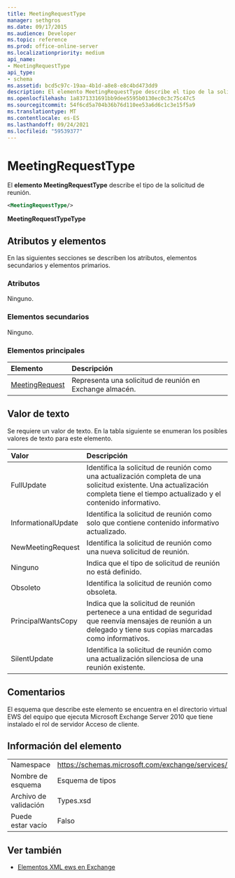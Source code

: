 ```yaml
---
title: MeetingRequestType
manager: sethgros
ms.date: 09/17/2015
ms.audience: Developer
ms.topic: reference
ms.prod: office-online-server
ms.localizationpriority: medium
api_name:
- MeetingRequestType
api_type:
- schema
ms.assetid: bcd5c97c-19aa-4b1d-a8e8-e8c4bd473dd9
description: El elemento MeetingRequestType describe el tipo de la solicitud de reunión.
ms.openlocfilehash: 1a8371331691bb9dee5595b0130ec0c3c75c47c5
ms.sourcegitcommit: 54f6cd5a704b36b76d110ee53a6d6c1c3e15f5a9
ms.translationtype: MT
ms.contentlocale: es-ES
ms.lasthandoff: 09/24/2021
ms.locfileid: "59539377"
---
```

# <a name="meetingrequesttype"></a>MeetingRequestType

El **elemento MeetingRequestType** describe el tipo de la solicitud de reunión. 
  
```xml
<MeetingRequestType/>
```

 **MeetingRequestTypeType**
## <a name="attributes-and-elements"></a>Atributos y elementos

En las siguientes secciones se describen los atributos, elementos secundarios y elementos primarios.
  
### <a name="attributes"></a>Atributos

Ninguno.
  
### <a name="child-elements"></a>Elementos secundarios

Ninguno.
  
### <a name="parent-elements"></a>Elementos principales

|**Elemento**|**Descripción**|
|:-----|:-----|
|[MeetingRequest](meetingrequest.md) <br/> |Representa una solicitud de reunión en Exchange almacén.  <br/> |
   
## <a name="text-value"></a>Valor de texto

Se requiere un valor de texto. En la tabla siguiente se enumeran los posibles valores de texto para este elemento.
  
|**Valor**|**Descripción**|
|:-----|:-----|
|FullUpdate  <br/> |Identifica la solicitud de reunión como una actualización completa de una solicitud existente. Una actualización completa tiene el tiempo actualizado y el contenido informativo.  <br/> |
|InformationalUpdate  <br/> |Identifica la solicitud de reunión como solo que contiene contenido informativo actualizado.  <br/> |
|NewMeetingRequest  <br/> |Identifica la solicitud de reunión como una nueva solicitud de reunión.  <br/> |
|Ninguno  <br/> |Indica que el tipo de solicitud de reunión no está definido.  <br/> |
|Obsoleto  <br/> |Identifica la solicitud de reunión como obsoleta.  <br/> |
|PrincipalWantsCopy  <br/> |Indica que la solicitud de reunión pertenece a una entidad de seguridad que reenvía mensajes de reunión a un delegado y tiene sus copias marcadas como informativos.  <br/> |
|SilentUpdate  <br/> |Identifica la solicitud de reunión como una actualización silenciosa de una reunión existente.  <br/> |
   
## <a name="remarks"></a>Comentarios

El esquema que describe este elemento se encuentra en el directorio virtual EWS del equipo que ejecuta Microsoft Exchange Server 2010 que tiene instalado el rol de servidor Acceso de cliente.
  
## <a name="element-information"></a>Información del elemento

|||
|:-----|:-----|
|Namespace  <br/> |https://schemas.microsoft.com/exchange/services/2006/types  <br/> |
|Nombre de esquema  <br/> |Esquema de tipos  <br/> |
|Archivo de validación  <br/> |Types.xsd  <br/> |
|Puede estar vacío  <br/> |Falso  <br/> |
   
## <a name="see-also"></a>Ver también



- [Elementos XML ews en Exchange](ews-xml-elements-in-exchange.md)

